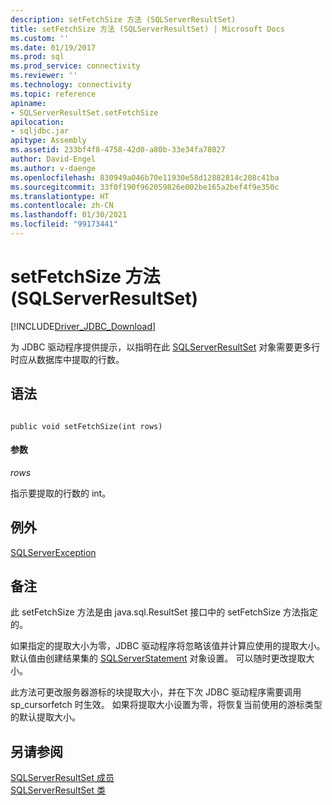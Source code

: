 ```yaml
---
description: setFetchSize 方法 (SQLServerResultSet)
title: setFetchSize 方法 (SQLServerResultSet) | Microsoft Docs
ms.custom: ''
ms.date: 01/19/2017
ms.prod: sql
ms.prod_service: connectivity
ms.reviewer: ''
ms.technology: connectivity
ms.topic: reference
apiname:
- SQLServerResultSet.setFetchSize
apilocation:
- sqljdbc.jar
apitype: Assembly
ms.assetid: 233bf4f8-4758-42d0-a80b-33e34fa78027
author: David-Engel
ms.author: v-daenge
ms.openlocfilehash: 830949a046b70e11930e58d12882814c208c41ba
ms.sourcegitcommit: 33f0f190f962059826e002be165a2bef4f9e350c
ms.translationtype: HT
ms.contentlocale: zh-CN
ms.lasthandoff: 01/30/2021
ms.locfileid: "99173441"
---
```

# <a name="setfetchsize-method-sqlserverresultset"></a>setFetchSize 方法 (SQLServerResultSet)
[!INCLUDE[Driver_JDBC_Download](../../../includes/driver_jdbc_download.md)]

  为 JDBC 驱动程序提供提示，以指明在此 [SQLServerResultSet](../../../connect/jdbc/reference/sqlserverresultset-class.md) 对象需要更多行时应从数据库中提取的行数。  
  
## <a name="syntax"></a>语法  
  
```  
  
public void setFetchSize(int rows)  
```  
  
#### <a name="parameters"></a>参数  
 *rows*  
  
 指示要提取的行数的 int。  
  
## <a name="exceptions"></a>例外  
 [SQLServerException](../../../connect/jdbc/reference/sqlserverexception-class.md)  
  
## <a name="remarks"></a>备注  
 此 setFetchSize 方法是由 java.sql.ResultSet 接口中的 setFetchSize 方法指定的。  
  
 如果指定的提取大小为零，JDBC 驱动程序将忽略该值并计算应使用的提取大小。 默认值由创建结果集的 [SQLServerStatement](../../../connect/jdbc/reference/sqlserverstatement-class.md) 对象设置。 可以随时更改提取大小。  
  
 此方法可更改服务器游标的块提取大小，并在下次 JDBC 驱动程序需要调用 sp_cursorfetch 时生效。 如果将提取大小设置为零，将恢复当前使用的游标类型的默认提取大小。  
  
## <a name="see-also"></a>另请参阅  
 [SQLServerResultSet 成员](../../../connect/jdbc/reference/sqlserverresultset-members.md)   
 [SQLServerResultSet 类](../../../connect/jdbc/reference/sqlserverresultset-class.md)  
  
  
